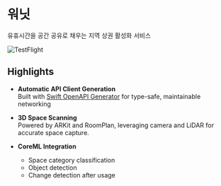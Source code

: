 # 워닛

유휴시간을 공간 공유로 채우는 지역 상권 활성화 서비스

![TestFlight](https://img.shields.io/badge/TestFlight-v1-0470b9?logo=app-store&logoColor=white)

## Highlights

- **Automatic API Client Generation**<br />
  Built with [Swift OpenAPI Generator](https://github.com/apple/swift-openapi-generator) for type-safe, maintainable networking

- **3D Space Scanning**<br />
  Powered by ARKit and RoomPlan, leveraging camera and LiDAR for accurate space capture.

- **CoreML Integration**
  - Space category classification
  - Object detection
  - Change detection after usage
 
